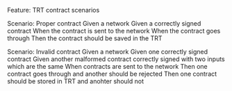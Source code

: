 Feature: TRT contract scenarios

Scenario: Proper contract
Given a network
Given a correctly signed contract
When the contract is sent to the network
When the contract goes through
Then the contract should be saved in the TRT 

Scenario: Invalid contract
Given a network
Given one correctly signed contract
Given another malformed contract correctly signed with two inputs which are the same
When contracts are sent to the network 
Then one contract goes through and another should be rejected
Then one contract should be stored in TRT and anohter should not 